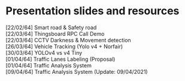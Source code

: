 # Presentation slides and resources  

[22/02/64] Smart road & Safety road  
[22/03/64] Thingsboard RPC Call Demo  
[22/03/64] CCTV Darkness & Movement detection  
[26/03/64] Vehicle Tracking (Yolo v4 + Norfair)  
[30/03/64] YOLOv4 vs v4 Tiny  
[01/04/64] Traffic Lanes Labeling (Proposal)  
[01/04/64] Traffic Analysis System  
[09/04/64] Traffic Analysis System (Update: 09/04/2021)  

